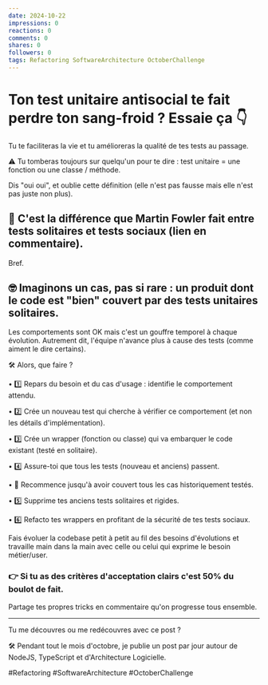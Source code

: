 ```yaml
---
date: 2024-10-22
impressions: 0
reactions: 0
comments: 0
shares: 0
followers: 0
tags: Refactoring SoftwareArchitecture OctoberChallenge
---
```


# Ton test unitaire antisocial te fait perdre ton sang-froid ? Essaie ça 👇

Tu te faciliteras la vie et tu amélioreras la qualité de tes tests au passage.

⚠️ Tu tomberas toujours sur quelqu'un pour te dire : test unitaire = une fonction ou une classe / méthode.

Dis "oui oui", et oublie cette définition (elle n'est pas fausse mais elle n'est pas juste non plus).

## 🤝 C'est la différence que Martin Fowler fait entre tests solitaires et tests sociaux (lien en commentaire).

Bref.

## 🤓 Imaginons un cas, pas si rare : un produit dont le code est "bien" couvert par des tests unitaires solitaires.

Les comportements sont OK mais c'est un gouffre temporel à chaque évolution.
Autrement dit, l'équipe n'avance plus à cause des tests (comme aiment le dire certains).

🛠️ Alors, que faire ?

• 1️⃣ Repars du besoin et du cas d'usage : identifie le comportement attendu.

• 2️⃣ Crée un nouveau test qui cherche à vérifier ce comportement (et non les détails d'implémentation).

• 3️⃣ Crée un wrapper (fonction ou classe) qui va embarquer le code existant (testé en solitaire).

• 4️⃣ Assure-toi que tous les tests (nouveau et anciens) passent.

• 🔁 Recommence jusqu'à avoir couvert tous les cas historiquement testés.

• 5️⃣ Supprime tes anciens tests solitaires et rigides.

• 6️⃣ Refacto tes wrappers en profitant de la sécurité de tes tests sociaux.

Fais évoluer la codebase petit à petit au fil des besoins d'évolutions et travaille main dans la main avec celle ou celui qui exprime le besoin métier/user.

### 👉 Si tu as des critères d'acceptation clairs c'est 50% du boulot de fait.

Partage tes propres tricks en commentaire qu'on progresse tous ensemble.

---

Tu me découvres ou me redécouvres avec ce post ?

🛠️ Pendant tout le mois d'octobre, je publie un post par jour autour de NodeJS, TypeScript et d'Architecture Logicielle.

#Refactoring #SoftwareArchitecture #OctoberChallenge
